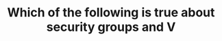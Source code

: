 ---
layout: answer
title: "Which of the following is true about security groups and V"
blurb: "You cannot specify a deny rule. You can only specify allow rules for Security groups. The rest of the statements about security groups and VPCs are true"
quid: 228
---
